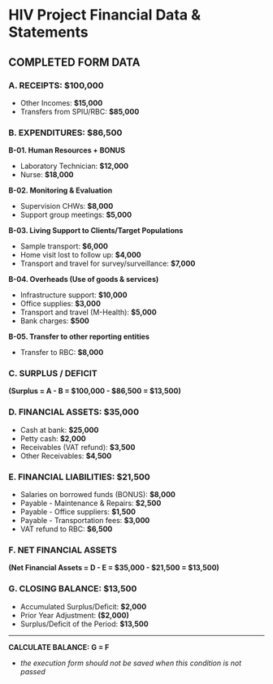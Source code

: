 # HIV Project Financial Data & Statements

## COMPLETED FORM DATA

### A. RECEIPTS: $100,000
- Other Incomes: **$15,000**
- Transfers from SPIU/RBC: **$85,000**

### B. EXPENDITURES: $86,500
**B-01. Human Resources + BONUS**
- Laboratory Technician: **$12,000**
- Nurse: **$18,000**

**B-02. Monitoring & Evaluation**
- Supervision CHWs: **$8,000**
- Support group meetings: **$5,000**

**B-03. Living Support to Clients/Target Populations**
- Sample transport: **$6,000**
- Home visit lost to follow up: **$4,000**
- Transport and travel for survey/surveillance: **$7,000**

**B-04. Overheads (Use of goods & services)**
- Infrastructure support: **$10,000**
- Office supplies: **$3,000**
- Transport and travel (M-Health): **$5,000**
- Bank charges: **$500**

**B-05. Transfer to other reporting entities**
- Transfer to RBC: **$8,000**


### C. SURPLUS / DEFICIT
**(Surplus = A - B = $100,000 - $86,500 = $13,500)**

### D. FINANCIAL ASSETS: $35,000
- Cash at bank: **$25,000**
- Petty cash: **$2,000**
- Receivables (VAT refund): **$3,500**
- Other Receivables: **$4,500**

### E. FINANCIAL LIABILITIES: $21,500
- Salaries on borrowed funds (BONUS): **$8,000**
- Payable - Maintenance & Repairs: **$2,500**
- Payable - Office suppliers: **$1,500**
- Payable - Transportation fees: **$3,000**
- VAT refund to RBC: **$6,500**

### F. NET FINANCIAL ASSETS
**(Net Financial Assets = D - E = $35,000 - $21,500 = $13,500)**

### G. CLOSING BALANCE: $13,500
- Accumulated Surplus/Deficit: **$2,000**
- Prior Year Adjustment: **($2,000)**
- Surplus/Deficit of the Period: **$13,500**

---

**CALCULATE BALANCE:** **G = F**
- *the execution form should not be saved when this condition is not passed*
